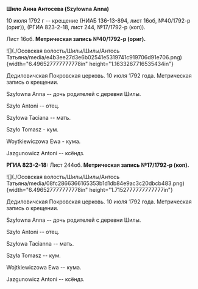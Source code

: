 **Шило Анна Антосева (Szyłowna Anna)**

10 июля 1792 г -- крещение (НИАБ 136-13-894, лист 16об, №40/1792-р
(ориг)), (РГИА 823-2-18, лист 244, №17/1792-р (коп)).

Лист 16об. **Метрическая запись №40/1792-р (ориг).**

![](./Осовская волость/Шилы/Шилы/Антось Татьяна/media/e4b3ee27d3e6b02541e5319741c919706d91e706.png){width="6.496527777777778in"
height="1.1633267716535434in"}

Дедиловичская Покровская церковь. 10 июля 1792 года. Метрическая запись
о крещении.

Szyłowna Anna -- дочь родителей с деревни Шилы.

Szyło Antoni -- отец.

Szyłowa Taciana -- мать.

Szyło Tomasz - кум.

Woytkiewiczowa Ewa - кума.

Jazgunowicz Antoni -- ксёндз.

**РГИА 823-2-18:** Лист 244об. **Метрическая запись №17/1792-р (коп).**

![](./Осовская волость/Шилы/Шилы/Антось Татьяна/media/08fc2866366165353b1d1db84e9ac3c20dbcb483.png){width="6.496527777777778in"
height="1.7152777777777777in"}

Дедиловичская Покровская церковь. 10 июля 1792 года. Метрическая запись
о крещении.

Szyłowna Anna -- дочь родителей с деревни Шилы.

Szyło Antoni -- отец.

Szyłowa Tacianna -- мать.

Szyła Tomasz -- кум.

Wojtkiewiczowa Ewa -- кума.

Jazgunowicz Antoni -- ксёндз.
